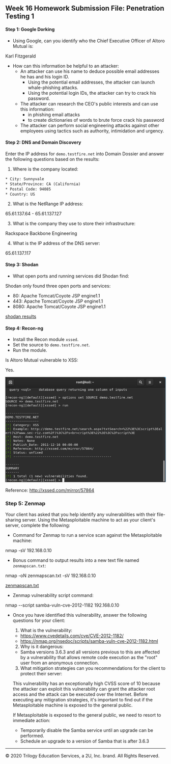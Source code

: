## Week 16 Homework Submission File: Penetration Testing 1

#### Step 1: Google Dorking


- Using Google, can you identify who the Chief Executive Officer of Altoro Mutual is:

Karl Fitzgerald

- How can this information be helpful to an attacker:
   * An attacker can use his name to deduce possible email addresses he has and his login ID. 
      - Using the potential email addresses, the attacker can launch whale-phishing attacks.
      - Using the potential login IDs, the attacker can try to crack his password.
   * The attacker can research the CEO's public interests and can use this information:
      - in phishing email attacks
      - to create dictionaries of words to brute force crack his password
   * The attacker can perform social engineering attacks against other employees using tactics such as authority, intimidation and urgency.

#### Step 2: DNS and Domain Discovery

Enter the IP address for `demo.testfire.net` into Domain Dossier and answer the following questions based on the results:

  1. Where is the company located: 

    * City: Sunnyvale
    * State/Province: CA (California)
    * Postal Code: 94085
    * Country: US

  2. What is the NetRange IP address:

65.61.137.64 - 65.61.137.127

  3. What is the company they use to store their infrastructure:

Rackspace Backbone Engineering

  4. What is the IP address of the DNS server:

65.61.137.117

#### Step 3: Shodan

- What open ports and running services did Shodan find:

Shodan only found three open ports and services:
* 80: Apache Tomcat/Coyote JSP engine1.1
* 443: Apache Tomcat/Coyote JSP engine1.1
* 8080: Apache Tomcat/Coyote JSP engine1.1

[shodan results](shodan.pdf)

#### Step 4: Recon-ng

- Install the Recon module `xssed`. 
- Set the source to `demo.testfire.net`. 
- Run the module. 

Is Altoro Mutual vulnerable to XSS: 

Yes.

![Recon-ng snapshot](recon-ng.jpg)

Reference: http://xssed.com/mirror/57864

### Step 5: Zenmap

Your client has asked that you help identify any vulnerabilities with their file-sharing server. Using the Metasploitable machine to act as your client's server, complete the following:

- Command for Zenmap to run a service scan against the Metasploitable machine: 
 
 nmap -sV 192.168.0.10
 
- Bonus command to output results into a new text file named `zenmapscan.txt`:

nmap -oN zenmapscan.txt -sV 192.168.0.10

[zenmapscan.txt](zenmapscan.txt)

- Zenmap vulnerability script command: 

nmap --script samba-vuln-cve-2012-1182 192.168.0.10

- Once you have identified this vulnerability, answer the following questions for your client:

  1. What is the vulnerability:
  
    * https://www.cvedetails.com/cve/CVE-2012-1182/
    * https://nmap.org/nsedoc/scripts/samba-vuln-cve-2012-1182.html

  2. Why is it dangerous:

    * Samba versions 3.6.3 and all versions previous to this are affected by a vulnerability that allows remote code execution as the "root" user from an anonymous connection.

  3. What mitigation strategies can you recommendations for the client to protect their server:

    This vulnerability has an exceptionally high CVSS score of 10 because the attacker can exploit this vulnerability can grant the attacker root access and the attack can be executed over the Internet. Before executing any mitigration strategies, it's important to find out if the Metasploitable machine is exposed to the general public.
    
    If Metasploitable is exposed to the general public, we need to resort to immediate action:
    * Temporarily disable the Samba service until an upgrade can be performed.
    * Schedule an upgrade to a version of Samba that is after 3.6.3
   
---
© 2020 Trilogy Education Services, a 2U, Inc. brand. All Rights Reserved.  
